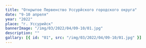 ```yaml
---
title: "Открытое Первенство Уссурйского городского округа"
date: "9-10 апреля"
year: "2022"
place: "г. Уссурийск"
bannerImage: "/img/03/2022/04/09-10/01.jpg"
description: ""
gallary: [{ id: "01", src: "/img/03/2022/04/09-10/01.jpg" }]
---
```


